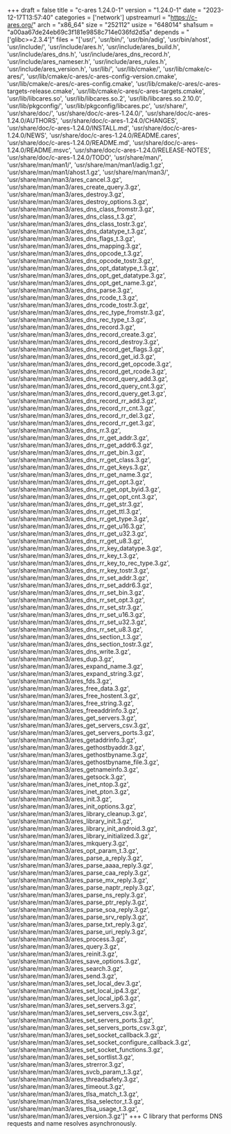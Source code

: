 +++
draft = false
title = "c-ares 1.24.0-1"
version = "1.24.0-1"
date = "2023-12-17T13:57:40"
categories = ['network']
upstreamurl = "https://c-ares.org/"
arch = "x86_64"
size = "252112"
usize = "648014"
sha1sum = "a00aa67de24eb69c3f181e9858c714e036fd2d5a"
depends = "['glibc>=2.3.4']"
files = "['usr/', 'usr/bin/', 'usr/bin/adig', 'usr/bin/ahost', 'usr/include/', 'usr/include/ares.h', 'usr/include/ares_build.h', 'usr/include/ares_dns.h', 'usr/include/ares_dns_record.h', 'usr/include/ares_nameser.h', 'usr/include/ares_rules.h', 'usr/include/ares_version.h', 'usr/lib/', 'usr/lib/cmake/', 'usr/lib/cmake/c-ares/', 'usr/lib/cmake/c-ares/c-ares-config-version.cmake', 'usr/lib/cmake/c-ares/c-ares-config.cmake', 'usr/lib/cmake/c-ares/c-ares-targets-release.cmake', 'usr/lib/cmake/c-ares/c-ares-targets.cmake', 'usr/lib/libcares.so', 'usr/lib/libcares.so.2', 'usr/lib/libcares.so.2.10.0', 'usr/lib/pkgconfig/', 'usr/lib/pkgconfig/libcares.pc', 'usr/share/', 'usr/share/doc/', 'usr/share/doc/c-ares-1.24.0/', 'usr/share/doc/c-ares-1.24.0/AUTHORS', 'usr/share/doc/c-ares-1.24.0/CHANGES', 'usr/share/doc/c-ares-1.24.0/INSTALL.md', 'usr/share/doc/c-ares-1.24.0/NEWS', 'usr/share/doc/c-ares-1.24.0/README.cares', 'usr/share/doc/c-ares-1.24.0/README.md', 'usr/share/doc/c-ares-1.24.0/README.msvc', 'usr/share/doc/c-ares-1.24.0/RELEASE-NOTES', 'usr/share/doc/c-ares-1.24.0/TODO', 'usr/share/man/', 'usr/share/man/man1/', 'usr/share/man/man1/adig.1.gz', 'usr/share/man/man1/ahost.1.gz', 'usr/share/man/man3/', 'usr/share/man/man3/ares_cancel.3.gz', 'usr/share/man/man3/ares_create_query.3.gz', 'usr/share/man/man3/ares_destroy.3.gz', 'usr/share/man/man3/ares_destroy_options.3.gz', 'usr/share/man/man3/ares_dns_class_fromstr.3.gz', 'usr/share/man/man3/ares_dns_class_t.3.gz', 'usr/share/man/man3/ares_dns_class_tostr.3.gz', 'usr/share/man/man3/ares_dns_datatype_t.3.gz', 'usr/share/man/man3/ares_dns_flags_t.3.gz', 'usr/share/man/man3/ares_dns_mapping.3.gz', 'usr/share/man/man3/ares_dns_opcode_t.3.gz', 'usr/share/man/man3/ares_dns_opcode_tostr.3.gz', 'usr/share/man/man3/ares_dns_opt_datatype_t.3.gz', 'usr/share/man/man3/ares_dns_opt_get_datatype.3.gz', 'usr/share/man/man3/ares_dns_opt_get_name.3.gz', 'usr/share/man/man3/ares_dns_parse.3.gz', 'usr/share/man/man3/ares_dns_rcode_t.3.gz', 'usr/share/man/man3/ares_dns_rcode_tostr.3.gz', 'usr/share/man/man3/ares_dns_rec_type_fromstr.3.gz', 'usr/share/man/man3/ares_dns_rec_type_t.3.gz', 'usr/share/man/man3/ares_dns_record.3.gz', 'usr/share/man/man3/ares_dns_record_create.3.gz', 'usr/share/man/man3/ares_dns_record_destroy.3.gz', 'usr/share/man/man3/ares_dns_record_get_flags.3.gz', 'usr/share/man/man3/ares_dns_record_get_id.3.gz', 'usr/share/man/man3/ares_dns_record_get_opcode.3.gz', 'usr/share/man/man3/ares_dns_record_get_rcode.3.gz', 'usr/share/man/man3/ares_dns_record_query_add.3.gz', 'usr/share/man/man3/ares_dns_record_query_cnt.3.gz', 'usr/share/man/man3/ares_dns_record_query_get.3.gz', 'usr/share/man/man3/ares_dns_record_rr_add.3.gz', 'usr/share/man/man3/ares_dns_record_rr_cnt.3.gz', 'usr/share/man/man3/ares_dns_record_rr_del.3.gz', 'usr/share/man/man3/ares_dns_record_rr_get.3.gz', 'usr/share/man/man3/ares_dns_rr.3.gz', 'usr/share/man/man3/ares_dns_rr_get_addr.3.gz', 'usr/share/man/man3/ares_dns_rr_get_addr6.3.gz', 'usr/share/man/man3/ares_dns_rr_get_bin.3.gz', 'usr/share/man/man3/ares_dns_rr_get_class.3.gz', 'usr/share/man/man3/ares_dns_rr_get_keys.3.gz', 'usr/share/man/man3/ares_dns_rr_get_name.3.gz', 'usr/share/man/man3/ares_dns_rr_get_opt.3.gz', 'usr/share/man/man3/ares_dns_rr_get_opt_byid.3.gz', 'usr/share/man/man3/ares_dns_rr_get_opt_cnt.3.gz', 'usr/share/man/man3/ares_dns_rr_get_str.3.gz', 'usr/share/man/man3/ares_dns_rr_get_ttl.3.gz', 'usr/share/man/man3/ares_dns_rr_get_type.3.gz', 'usr/share/man/man3/ares_dns_rr_get_u16.3.gz', 'usr/share/man/man3/ares_dns_rr_get_u32.3.gz', 'usr/share/man/man3/ares_dns_rr_get_u8.3.gz', 'usr/share/man/man3/ares_dns_rr_key_datatype.3.gz', 'usr/share/man/man3/ares_dns_rr_key_t.3.gz', 'usr/share/man/man3/ares_dns_rr_key_to_rec_type.3.gz', 'usr/share/man/man3/ares_dns_rr_key_tostr.3.gz', 'usr/share/man/man3/ares_dns_rr_set_addr.3.gz', 'usr/share/man/man3/ares_dns_rr_set_addr6.3.gz', 'usr/share/man/man3/ares_dns_rr_set_bin.3.gz', 'usr/share/man/man3/ares_dns_rr_set_opt.3.gz', 'usr/share/man/man3/ares_dns_rr_set_str.3.gz', 'usr/share/man/man3/ares_dns_rr_set_u16.3.gz', 'usr/share/man/man3/ares_dns_rr_set_u32.3.gz', 'usr/share/man/man3/ares_dns_rr_set_u8.3.gz', 'usr/share/man/man3/ares_dns_section_t.3.gz', 'usr/share/man/man3/ares_dns_section_tostr.3.gz', 'usr/share/man/man3/ares_dns_write.3.gz', 'usr/share/man/man3/ares_dup.3.gz', 'usr/share/man/man3/ares_expand_name.3.gz', 'usr/share/man/man3/ares_expand_string.3.gz', 'usr/share/man/man3/ares_fds.3.gz', 'usr/share/man/man3/ares_free_data.3.gz', 'usr/share/man/man3/ares_free_hostent.3.gz', 'usr/share/man/man3/ares_free_string.3.gz', 'usr/share/man/man3/ares_freeaddrinfo.3.gz', 'usr/share/man/man3/ares_get_servers.3.gz', 'usr/share/man/man3/ares_get_servers_csv.3.gz', 'usr/share/man/man3/ares_get_servers_ports.3.gz', 'usr/share/man/man3/ares_getaddrinfo.3.gz', 'usr/share/man/man3/ares_gethostbyaddr.3.gz', 'usr/share/man/man3/ares_gethostbyname.3.gz', 'usr/share/man/man3/ares_gethostbyname_file.3.gz', 'usr/share/man/man3/ares_getnameinfo.3.gz', 'usr/share/man/man3/ares_getsock.3.gz', 'usr/share/man/man3/ares_inet_ntop.3.gz', 'usr/share/man/man3/ares_inet_pton.3.gz', 'usr/share/man/man3/ares_init.3.gz', 'usr/share/man/man3/ares_init_options.3.gz', 'usr/share/man/man3/ares_library_cleanup.3.gz', 'usr/share/man/man3/ares_library_init.3.gz', 'usr/share/man/man3/ares_library_init_android.3.gz', 'usr/share/man/man3/ares_library_initialized.3.gz', 'usr/share/man/man3/ares_mkquery.3.gz', 'usr/share/man/man3/ares_opt_param_t.3.gz', 'usr/share/man/man3/ares_parse_a_reply.3.gz', 'usr/share/man/man3/ares_parse_aaaa_reply.3.gz', 'usr/share/man/man3/ares_parse_caa_reply.3.gz', 'usr/share/man/man3/ares_parse_mx_reply.3.gz', 'usr/share/man/man3/ares_parse_naptr_reply.3.gz', 'usr/share/man/man3/ares_parse_ns_reply.3.gz', 'usr/share/man/man3/ares_parse_ptr_reply.3.gz', 'usr/share/man/man3/ares_parse_soa_reply.3.gz', 'usr/share/man/man3/ares_parse_srv_reply.3.gz', 'usr/share/man/man3/ares_parse_txt_reply.3.gz', 'usr/share/man/man3/ares_parse_uri_reply.3.gz', 'usr/share/man/man3/ares_process.3.gz', 'usr/share/man/man3/ares_query.3.gz', 'usr/share/man/man3/ares_reinit.3.gz', 'usr/share/man/man3/ares_save_options.3.gz', 'usr/share/man/man3/ares_search.3.gz', 'usr/share/man/man3/ares_send.3.gz', 'usr/share/man/man3/ares_set_local_dev.3.gz', 'usr/share/man/man3/ares_set_local_ip4.3.gz', 'usr/share/man/man3/ares_set_local_ip6.3.gz', 'usr/share/man/man3/ares_set_servers.3.gz', 'usr/share/man/man3/ares_set_servers_csv.3.gz', 'usr/share/man/man3/ares_set_servers_ports.3.gz', 'usr/share/man/man3/ares_set_servers_ports_csv.3.gz', 'usr/share/man/man3/ares_set_socket_callback.3.gz', 'usr/share/man/man3/ares_set_socket_configure_callback.3.gz', 'usr/share/man/man3/ares_set_socket_functions.3.gz', 'usr/share/man/man3/ares_set_sortlist.3.gz', 'usr/share/man/man3/ares_strerror.3.gz', 'usr/share/man/man3/ares_svcb_param_t.3.gz', 'usr/share/man/man3/ares_threadsafety.3.gz', 'usr/share/man/man3/ares_timeout.3.gz', 'usr/share/man/man3/ares_tlsa_match_t.3.gz', 'usr/share/man/man3/ares_tlsa_selector_t.3.gz', 'usr/share/man/man3/ares_tlsa_usage_t.3.gz', 'usr/share/man/man3/ares_version.3.gz']"
+++
C library that performs DNS requests and name resolves asynchronously.